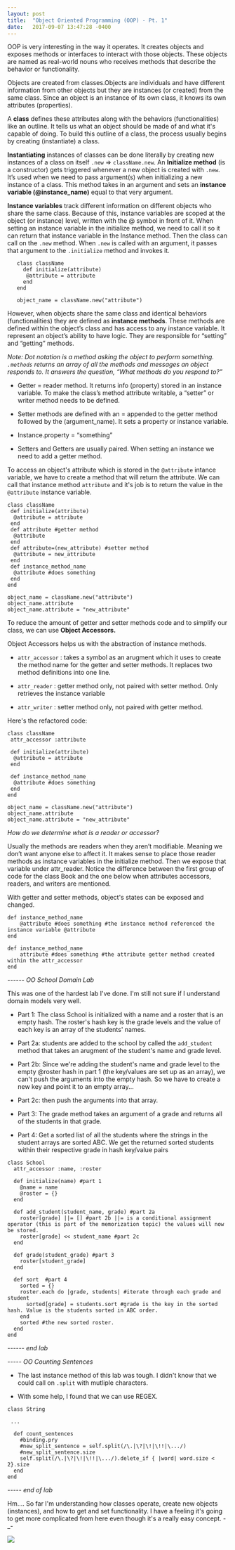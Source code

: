 ```yaml
---
layout: post
title:  "Object Oriented Programming (OOP) - Pt. 1"
date:   2017-09-07 13:47:28 -0400
---
```



OOP is very interesting in the way it operates. It creates objects and exposes methods or interfaces to interact with those objects. These objects are named as real-world nouns who receives methods that describe the behavior or functionality.

Objects are created from classes.Objects are individuals and have different information from other objects but they are instances (or created) from the same class. Since an object is an instance of its own class, it knows its own attributes (properties). 

A **class** defines these attributes along with the behaviors (functionalities) like an outline. It tells us what an object should be made of and what it's capable of doing. To build this outline of a class, the process usually begins by creating (instantiate) a class.

**Instantiating** instances of classes can be done literally by creating new instances of a class on itself ``` .new ``` => ``` className.new ```. An **Initialize method** (is a constructor) gets triggered whenever a new object is created with ``` .new ```.  It’s used when we need to pass argument(s) when initializing a new instance of a class. This method takes in an argument and sets an **instance variable (@instance_name)** equal to that very argument.

**Instance variables** track different information on different objects who share the same class. Because of this, instance variables are scoped at the object (or instance) level, written with the @ symbol in front of it.  When setting an instance variable in the initialize method, we need to call it so it can return that instance variable in the Instance method. Then the class can call on the ``` .new ``` method. When ``` .new ``` is called with an argument, it passes that argument to the ``` .initialize ``` method and invokes it.

```
   class className
     def initialize(attribute)
      @attribute = attribute
     end
   end
	 
   object_name = className.new("attribute")
   ```

However, when objects share the same class and identical behaviors (functionalities) they are defined as **instance methods**. These methods are defined within the object’s class and has access to any instance variable. It represent an object’s ability to have logic. They are responsible for “setting” and “getting” methods.

   *Note: Dot notation is a method asking the object to perform something. ``` .methods ``` returns an array of all the methods and messages an object responds to. It answers the question, “What methods do you respond to?”*

   * Getter = reader method. It returns info (property) stored in an instance variable. To make the class’s method attribute writable, a “setter” or writer method needs to be defined.

   * Setter methods are defined with an = appended to the getter method followed by the (argument_name). It sets a property or instance variable.

   * Instance.property = “something”

   * Setters and Getters are usually paired. When setting an instance we need to add a getter method.

To access an object's attribute which is stored in the ``` @attribute ``` intance variable, we have to create a method that will return the attribute. We can call that instance method ``` attribute ``` and it's job is to return the value in the ``` @attribute ``` instance variable.

```
class className
 def initialize(attribute)
  @attribute = attribute
 end
 def attribute #getter method
  @attribute
 end
 def attribute=(new_attribute) #setter method
  @attribute = new_attribute
 end
 def instance_method_name
  @attribute #does something
 end
end
	 
object_name = className.new("attribute")
object_name.attribute
object_name.attribute = "new_attribute"
```

To reduce the amount of getter and setter methods code and to simplify our class, we can use **Object Accessors.**

Object Accessors helps us with the abstraction of instance methods.
   
   * ``` attr_accessor ``` : takes a symbol as an arugment which it uses to create the method name for the getter and setter methods. It replaces two method definitions into one line.
   
   * ``` attr_reader ``` : getter method only, not paired with setter method. Only retrieves the instance variable
   
   * ``` attr_writer ``` : setter method only, not paired with getter method.
   

Here's the refactored code:

```
class className
 attr_accessor :attribute
	 
 def initialize(attribute)
  @attribute = attribute
 end
 
 def instance_method_name
  @attribute #does something
 end
end

object_name = className.new("attribute")
object_name.attribute
object_name.attribute = "new_attribute"
```

*How do we determine what is a reader or accessor?*

Usually the methods are readers when they aren’t modifiable. Meaning we don’t want anyone else to affect it. It makes sense to place those reader methods as instance variables in the initialize method. Then we expose that variable under attr_reader.
Notice the difference between the first group of code for the class Book and the one below when attributes accessors, readers, and writers are mentioned.

With getter and setter methods, object's states can be exposed and changed.

```
def instance_method_name
	@attribute #does something #the instance method referenced the instance variable @attribute
end
		 
def instance_method_name
	attribute #does something #the attribute getter method created within the attr_accessor
end
```

*------ OO School Domain Lab*

This was one of the hardest lab I've done. I'm still not sure if I understand domain models very well.

* Part 1: The class School is initialized with a name and a roster that is an empty hash. The roster's hash key is the grade levels and the value of each key is an array of the students' names.

* Part 2a: students are added to the school by called the ``` add_student ``` method that takes an arugment of the student's name and grade level. 

* Part 2b: Since we're adding the student's name and grade level to the empty @roster hash in part 1 (the key/values are set up as an array), we can't push the arguments into the empty hash. So we have to create a new key and point it to an empty array...

* Part 2c: then push the arguments into that array.
 
* Part 3: The grade method takes an argument of a grade and returns all of the students in that grade.
 
* Part 4: Get a sorted list of all the students where the strings in the student arrays are sorted ABC. We get the returned sorted students within their respective grade in hash key/value pairs

```
class School
  attr_accessor :name, :roster

  def initialize(name) #part 1
    @name = name
    @roster = {}
  end

  def add_student(student_name, grade) #part 2a
    roster[grade] ||= [] #part 2b ||= is a conditional assignment operator (this is part of the memorization topic) the values will now be stored.
    roster[grade] << student_name #part 2c
  end

  def grade(student_grade) #part 3
    roster[student_grade]
  end

  def sort  #part 4
    sorted = {} 
    roster.each do |grade, students| #iterate through each grade and student
      sorted[grade] = students.sort #grade is the key in the sorted hash. Value is the students sorted in ABC order.
    end
    sorted #the new sorted roster.
  end
end
```

*------ end lab*


*----- OO Counting Sentences*

* The last instance method of this lab was tough. I didn't know that we could call on ``` .split ``` with mutliple characters.

* With some help, I found that we can use REGEX.

```
class String

 ...

  def count_sentences
    #binding.pry
    #new_split_sentence = self.split(/\.|\?|\!|\!!|\.../)
    #new_split_sentence.size
    self.split(/\.|\?|\!|\!!|\.../).delete_if { |word| word.size < 2}.size
  end
end
```
*----- end of lab*


Hm.... So far I'm understanding how classes operate, create new objects (instances), and how to get and set functionality. I have a feeling it's going to get more complicated from here even though it's a really easy concept. -_-

![](http://i.imgur.com/DH1zh2j.gif)


